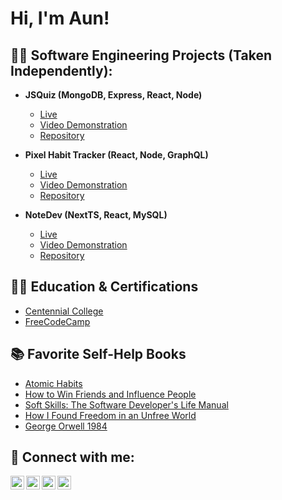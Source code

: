 <h1>Hi, I'm Aun!</h1>

<h2>👨‍💻 Software Engineering Projects (Taken Independently):</h2>

- <b>JSQuiz (MongoDB, Express, React, Node)</b>
  - [Live](https://js-quiz-q607.onrender.com/)
  - [Video Demonstration](https://www.youtube.com/watch?v=emlL-SYnnXk)
  - [Repository](https://github.com/Aun-Raza/Geo-Quiz)
  
- <b>Pixel Habit Tracker (React, Node, GraphQL)</b>
  - [Live](https://pixeltracker-7vq3.onrender.com)
  - [Video Demonstration](https://www.youtube.com/watch?v=o8DIh0qejXY)
  - [Repository](https://github.com/Aun-Raza/Geo-Quiz)
    
- <b>NoteDev (NextTS, React, MySQL)</b>
  - [Live](https://notedev-hazel.vercel.app/)
  - [Video Demonstration](https://www.youtube.com/watch?v=S6baRTcF-pI)
  - [Repository](https://github.com/Aun-Raza/Geo-Quiz)

<h2>👨‍🏫 Education & Certifications</h2>

- [Centennial College](https://www.linkedin.com/school/centennial-college)
- [FreeCodeCamp](https://www.linkedin.com/school/free-code-camp)

<h2>📚 Favorite Self-Help Books</h2>

- [Atomic Habits](https://jamesclear.com/atomic-habits)
- [How to Win Friends and Influence People](https://fs.blog/how-to-win-friends-and-influence-people/)
- [Soft Skills: The Software Developer's Life Manual](https://michael2012z.medium.com/book-review-soft-skills-the-software-developers-life-manual-by-john-sonmez-42c19a7fc3cf)
- [How I Found Freedom in an Unfree World](https://www.nateliason.com/notes/freedom-unfree-world-harry-browne)
- [George Orwell 1984](https://www.sparknotes.com/lit/1984/summary/)

<h2> 🤳 Connect with me:</h2>

[<img align="left" alt="AunRaza | YouTube" width="22px" src="https://cdn.jsdelivr.net/npm/simple-icons@v3/icons/youtube.svg" />][youtube]
[<img align="left" alt="AunRaza | Twitter" width="22px" src="https://cdn.jsdelivr.net/npm/simple-icons@v3/icons/twitter.svg" />][twitter]
[<img align="left" alt="AunRaza | LinkedIn" width="22px" src="https://cdn.jsdelivr.net/npm/simple-icons@v3/icons/linkedin.svg" />][linkedin]
[<img align="left" alt="AunRaza | Instagram" width="22px" src="https://cdn.jsdelivr.net/npm/simple-icons@v3/icons/instagram.svg" />][instagram]

[twitter]: https://twitter.com/AunRaza1523417
[youtube]: https://www.youtube.com/@aunraza3678
[instagram]: https://www.instagram.com/aunraza_2
[linkedin]: https://www.linkedin.com/in/aun--raza
